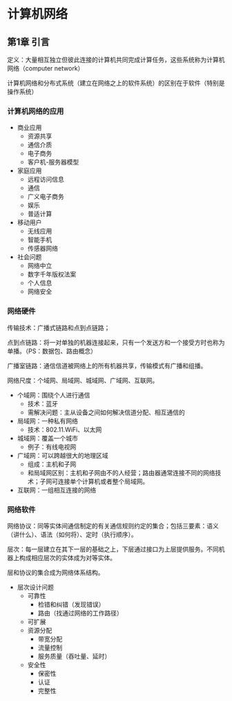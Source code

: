 # 计算机网络

## 第1章 引言

定义：大量相互独立但彼此连接的计算机共同完成计算任务，这些系统称为计算机网络（computer network）

计算机网络和分布式系统（建立在网络之上的软件系统）的区别在于软件（特别是操作系统）

### 计算机网络的应用

- 商业应用
  - 资源共享
  - 通信介质
  - 电子商务
  - 客户机-服务器模型
- 家庭应用
  - 远程访问信息
  - 通信
  - 广义电子商务
  - 娱乐
  - 普适计算
- 移动用户
  - 无线应用
  - 智能手机
  - 传感器网络
- 社会问题
  - 网络中立
  - 数字千年版权法案
  - 个人信息
  - 网络安全

### 网络硬件

传输技术：广播式链路和点到点链路；

点到点链路：将一对单独的机器连接起来，只有一个发送方和一个接受方时也称为单播。（PS：数据包、路由概念）

广播室链路：通信信道被网络上的所有机器共享，传输模式有广播和组播。

网络尺度：个域网、局域网、城域网、广域网、互联网。

- 个域网：围绕个人进行通信
  - 技术：蓝牙
  - 需解决问题：主从设备之间如何解决信道分配、相互通信的
- 局域网：一种私有网络
  - 技术：802.11.WiFi、以太网
- 城域网：覆盖一个城市
  - 例子：有线电视网
- 广域网：可以跨越很大的地理区域
  - 组成：主机和子网
  - 和局域网区别：主机和子网由不的人经营；路由器通常连接不同的网络技术；子网可连接单个计算机或者整个局域网。
- 互联网：一组相互连接的网络

### 网络软件

网络协议：同等实体间通信制定的有关通信规则约定的集合；包括三要素：语义（讲什么）、语法（如何将）、定时（执行顺序）。

层次：每一层建立在其下一层的基础之上，下层通过接口为上层提供服务。不同机器上构成相应层次的实体成为对等实体。

层和协议的集合成为网络体系结构。

- 层次设计问题
  - 可靠性
    - 检错和纠错（发现错误）
    - 路由（找通过网络的工作路径）
  - 可扩展
  - 资源分配
    - 带宽分配
    - 流量控制
    - 服务质量（吞吐量、延时）
  - 安全性
    - 保密性
    - 认证
    - 完整性
